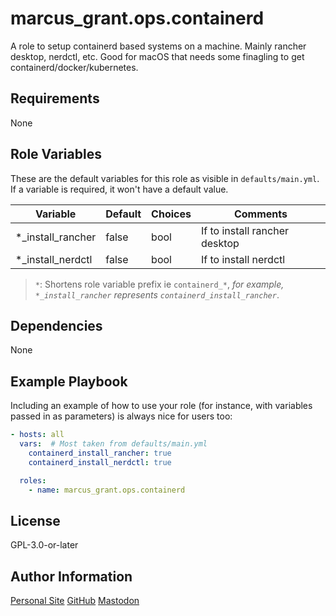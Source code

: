 # marcus_grant.ops.containerd

A role to setup containerd based systems on a machine.
Mainly rancher desktop, nerdctl, etc.
Good for macOS that needs some finagling to get containerd/docker/kubernetes.

## Requirements

None

## Role Variables

These are the default variables for this role as visible in `defaults/main.yml`.
If a variable is required, it won't have a default value.

| Variable          | Default | Choices | Comments                      |
| ----------------- | ------- | ------- | ----------------------------- |
| *_install_rancher | false   | bool    | If to install rancher desktop |
| *_install_nerdctl | false   | bool    | If to install nerdctl         |

> `*`: Shortens role variable prefix ie `containerd_*`,
> *for example, `*_install_rancher` represents `containerd_install_rancher`*.

## Dependencies

None

## Example Playbook

Including an example of how to use your role (for instance, with variables passed in as parameters) is always nice for users too:

```yaml
- hosts: all
  vars:  # Most taken from defaults/main.yml
    containerd_install_rancher: true
    containerd_install_nerdctl: true

  roles:
    - name: marcus_grant.ops.containerd
```

## License

GPL-3.0-or-later

## Author Information

[Personal Site](https://marcusgrant.me)
[GitHub](https://github.com/marcus-grant)
[Mastodon](https://fosstodon.org/@marcusgrant)
